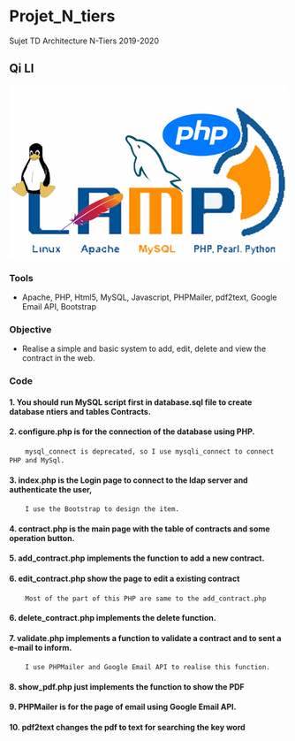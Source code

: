 # Projet_N_tiers
Sujet TD Architecture N-Tiers 2019-2020

## Qi LI

![image](https://github.com/LickyQi/Projet_N_tiers/blob/master/LAMP.jpg)


### Tools  
- Apache, PHP, Html5, MySQL, Javascript, PHPMailer, pdf2text, Google Email API, Bootstrap

### Objective  
- Realise a simple and basic system to add, edit, delete and view the contract in the web. 

### Code 

#### 1. You should run MySQL script first in **database.sql** file to create database ntiers and tables Contracts.
#### 2. **configure.php** is for the connection of the database using PHP.
        mysql_connect is deprecated, so I use mysqli_connect to connect PHP and MySql.
#### 3. **index.php** is the Login page to connect to the ldap server and authenticate the user,
        I use the Bootstrap to design the item.
#### 4. **contract.php**  is the main page with the table of contracts and some operation button.
#### 5. **add_contract.php** implements the function to add a new contract.
#### 6. **edit_contract.php** show the page to edit a existing contract
        Most of the part of this PHP are same to the add_contract.php
#### 6. **delete_contract.php** implements the delete function.
#### 7. **validate.php** implements a function to validate a contract and to sent a e-mail to inform.
        I use PHPMailer and Google Email API to realise this function.
#### 8. **show_pdf.php** just implements the function to show the PDF
#### 9. **PHPMailer** is for the page of email using Google Email API.
#### 10. **pdf2text** changes the pdf to text for searching the key word
